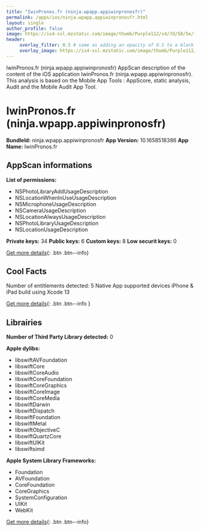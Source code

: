 ```yaml
---
title: "IwinPronos.fr (ninja.wpapp.appiwinpronosfr)"
permalink: /apps/ios/ninja.wpapp.appiwinpronosfr.html
layout: single
author_profile: false
image: https://is4-ssl.mzstatic.com/image/thumb/Purple112/v4/7d/58/5e/7d585ec5-feb0-3430-3ce0-cd0c6bd47c10/AppIcon-1x_U007emarketing-0-10-0-85-220.png/512x512bb.jpg
header: 
     overlay_filter: 0.5 # same as adding an opacity of 0.5 to a black background
     overlay_image: https://is4-ssl.mzstatic.com/image/thumb/Purple112/v4/7d/58/5e/7d585ec5-feb0-3430-3ce0-cd0c6bd47c10/AppIcon-1x_U007emarketing-0-10-0-85-220.png/512x512bb.jpg
---
```

IwinPronos.fr (ninja.wpapp.appiwinpronosfr) AppScan description of the content of the iOS application IwinPronos.fr (ninja.wpapp.appiwinpronosfr). This analysis is based on the Mobile App Tools : AppScore, static analysis, Audit and the Mobile Audit App Tool.

# IwinPronos.fr (ninja.wpapp.appiwinpronosfr)

**BundleId:** ninja.wpapp.appiwinpronosfr
**App Version:** 10.1658518386
**App Name:** IwinPronos.fr


## AppScan informations 

**List of permissions:** 
- NSPhotoLibraryAddUsageDescription
- NSLocationWhenInUseUsageDescription
- NSMicrophoneUsageDescription
- NSCameraUsageDescription
- NSLocationAlwaysUsageDescription
- NSPhotoLibraryUsageDescription
- NSLocationUsageDescription
  
  
**Private keys:** 34
**Public keys:** 6
**Custom keys:** 8
**Low securit keys:** 0
  
[Get more details](/pricing.html){: .btn .btn--info}

## Cool Facts

Number of entitlements detected: 5
Native App
supported devices iPhone & iPad
build using Xcode 13
  
[Get more details](/pricing.html){: .btn .btn--info }

## Librairies 
**Number of Third Party Library detected:** 0


**Apple dylibs:**
- libswiftAVFoundation
- libswiftCore
- libswiftCoreAudio
- libswiftCoreFoundation
- libswiftCoreGraphics
- libswiftCoreImage
- libswiftCoreMedia
- libswiftDarwin
- libswiftDispatch
- libswiftFoundation
- libswiftMetal
- libswiftObjectiveC
- libswiftQuartzCore
- libswiftUIKit
- libswiftsimd


**Apple System Library Frameworks:**
- Foundation
- AVFoundation
- CoreFoundation
- CoreGraphics
- SystemConfiguration
- UIKit
- WebKit


  
[Get more details](/pricing.html){: .btn .btn--info}

